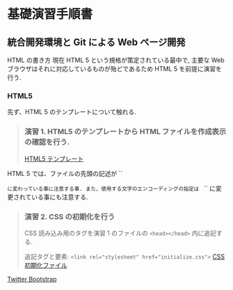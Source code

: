 基礎演習手順書
==============

統合開発環境と Git による Web ページ開発
----------------------------------------

HTML の書き方
現在 HTML 5 という規格が策定されている最中で,
主要な Web ブラウザはそれに対応しているものが殆どであるため HTML 5 を前提に演習を行う.

### HTML5
先ず、HTML 5 のテンプレートについて触れる.

> ### 演習 1. HTML5 のテンプレートから HTML ファイルを作成表示の確認を行う.
> [HTML5 テンプレート](template/html5.html "test")

HTML 5 では、ファイルの先頭の記述が
``
<!DOCTYPE html>
``
に変わっている事に注意する事.
また、使用する文字のエンコーディングの指定は 
``
<meta charset="utf-8" />
``
に変更されている事にも注意する.

> ### 演習 2. CSS の初期化を行う
> CSS 読み込み用のタグを演習 1 のファイルの ``<head></head>`` 内に追記する.
>
> 追記タグと要素: ``<link rel="stylesheet" href="initialize.css">``
> [CSS 初期化ファイル](template/initialize.css)

[Twitter Bootstrap](http://twitter.github.io/bootstrap/index.html)
